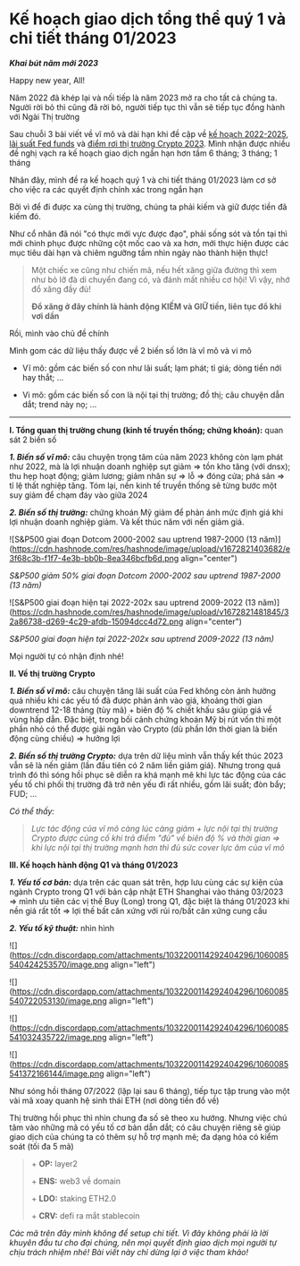 # Kế hoạch giao dịch tổng thể quý 1 và chi tiết tháng 01/2023

***Khai bút năm mới 2023***

Happy new year, All!

Năm 2022 đã khép lại và nối tiếp là năm 2023 mở ra cho tất cả chúng ta. Người rời bỏ thì cũng đã rời bỏ, người tiếp tục thì vẫn sẽ tiếp tục đồng hành với Ngài Thị trường

Sau chuỗi 3 bài viết về vĩ mô và dài hạn khi đề cập về [kế hoạch 2022-2025](https://viniumcapital.com/ke-hoach-3-nam-3-giai-doan-2022-2025-dua-tren-chinh-sach-tien-te), [lãi suất Fed funds](https://viniumcapital.com/du-phong-dinh-lai-suat-fed-funds-rate-va-thoi-diem-fed-dung-tang-lai-suat) và [điểm rơi thị trường Crypto 2023](https://viniumcapital.com/du-phong-diem-roi-thi-truong-crypto-nam-2023). Mình nhận được nhiều đề nghị vạch ra kế hoạch giao dịch ngắn hạn hơn tầm 6 tháng; 3 tháng; 1 tháng

Nhân đây, mình đề ra kế hoạch quý 1 và chi tiết tháng 01/2023 làm cơ sở cho việc ra các quyết định chính xác trong ngắn hạn

Bởi vì để đi được xa cùng thị trường, chúng ta phải kiếm và giữ được tiền đã kiếm đó.

Như cổ nhân đã nói "có thực mới vực được đạo", phải sống sót và tồn tại thì mới chinh phục được những cột mốc cao và xa hơn, mới thực hiện được các mục tiêu dài hạn và chiêm ngưỡng tầm nhìn ngày nào thành hiện thực!

> Một chiếc xe cũng như chiến mã, nếu hết xăng giữa đường thì xem như bỏ lỡ đà di chuyển đang có, và đánh mất nhiều cơ hội! Vì vậy, nhớ đổ xăng đầy đủ!
> 
> **Đổ xăng ở đây chính là hành động KIẾM và GIỮ tiền, liên tục đổ khi vơi dần**

Rồi, mình vào chủ đề chính

Mình gom các dữ liệu thấy được về 2 biến số lớn là vĩ mô và vi mô

* Vĩ mô: gồm các biến số con như lãi suất; lạm phát; tỉ giá; dòng tiền nới hay thắt; ...
    
* Vi mô: gồm các biến số con là nội tại thị trường; đồ thị; câu chuyện dẫn dắt; trend này nọ; ...
    

---

**I. Tổng quan thị trường chung (kinh tế truyền thống; chứng khoán):** quan sát 2 biến số

***1\. Biến số vĩ mô:*** câu chuyện trọng tâm của năm 2023 không còn lạm phát như 2022, mà là lợi nhuận doanh nghiệp sụt giảm =&gt; tồn kho tăng (với dnsx); thu hẹp hoạt động; giảm lương; giảm nhân sự =&gt; lỗ =&gt; đóng cửa; phá sản =&gt; tỉ lệ thất nghiệp tăng. Tóm lại, nền kinh tế truyền thống sẽ từng bước một suy giảm để chạm đáy vào giữa 2024

***2\. Biến số thị trường:*** chứng khoán Mỹ giảm để phản ánh mức định giá khi lợi nhuận doanh nghiệp giảm. Và kết thúc năm với nến giảm giá.

![S&P500 giai đoạn Dotcom 2000-2002 sau uptrend 1987-2000 (13 năm)](https://cdn.hashnode.com/res/hashnode/image/upload/v1672821403682/e3f68c3b-f1f7-4e3b-bb0b-8ea346bcfb6d.png align="center")

*S&P500 giảm 50% giai đoạn Dotcom 2000-2002 sau uptrend 1987-2000 (13 năm)*

![S&P500 giai đoạn hiện tại 2022-202x sau uptrend 2009-2022 (13 năm)](https://cdn.hashnode.com/res/hashnode/image/upload/v1672821481845/32a86738-d269-4c29-afdb-15094dcc4d72.png align="center")

*S&P500 giai đoạn hiện tại 2022-202x sau uptrend 2009-2022 (13 năm)*

Mọi người tự có nhận định nhé!

**II. Về thị trường Crypto**

***1\. Biến số vĩ mô:*** câu chuyện tăng lãi suất của Fed không còn ảnh hưởng quá nhiều khi các yếu tố đã được phản ánh vào giá, khoảng thời gian downtrend 12-18 tháng (tùy mã) + biên độ % chiết khấu sâu giúp giá về vùng hấp dẫn. Đặc biệt, trong bối cảnh chứng khoán Mỹ bị rút vốn thì một phần nhỏ có thể được giải ngân vào Crypto (dù phần lớn thời gian là biến động cùng chiều) =&gt; hưởng lợi

***2\. Biến số thị trường Crypto:*** dựa trên dữ liệu mình vẫn thấy kết thúc 2023 vẫn sẽ là nến giảm (lần đầu tiên có 2 năm liền giảm giá). Nhưng trong quá trình đó thì sóng hồi phục sẽ diễn ra khá mạnh mẽ khi lực tác động của các yếu tố chi phối thị trường đã trở nên yếu đi rất nhiều, gồm lãi suất; đòn bẩy; FUD; ...

*Có thể thấy:*

> *Lực tác động của vĩ mô càng lúc càng giảm + lực nội tại thị trường Crypto được củng cố khi trả điểm "đủ" về biên độ % và thời gian =&gt; khi lực nội tại thị trường mạnh hơn thì đủ sức cover lực âm của vĩ mô*

**III. Kế hoạch hành động Q1 và tháng 01/2023**

***1\. Yếu tố cơ bản:*** dựa trên các quan sát trên, hợp lưu cùng các sự kiện của ngành Crypto trong Q1 với bản cập nhật ETH Shanghai vào tháng 03/2023 =&gt; mình ưu tiên các vị thế Buy (Long) trong Q1, đặc biệt là tháng 01/2023 khi nền giá rất tốt =&gt; lợi thế bất cân xứng với rủi ro/bất cân xứng cung cầu

***2\. Yếu tố kỹ thuật:*** nhìn hình

![](https://cdn.discordapp.com/attachments/1032200114292404296/1060085540424253570/image.png align="left")

![](https://cdn.discordapp.com/attachments/1032200114292404296/1060085540722053130/image.png align="left")

![](https://cdn.discordapp.com/attachments/1032200114292404296/1060085541032435722/image.png align="left")

![](https://cdn.discordapp.com/attachments/1032200114292404296/1060085541372166144/image.png align="left")

Như sóng hồi tháng 07/2022 (lặp lại sau 6 tháng), tiếp tục tập trung vào một vài mã xoay quanh hệ sinh thái ETH (nơi dòng tiền đổ về)

Thị trường hồi phục thì nhìn chung đa số sẽ theo xu hướng. Nhưng việc chú tâm vào những mã có yếu tố cơ bản dẫn dắt; có câu chuyện riêng sẽ giúp giao dịch của chúng ta có thêm sự hỗ trợ mạnh mẽ; đa dạng hóa có kiểm soát (tối đa 5 mã)

> \+ **OP:** layer2
> 
> \+ **ENS:** web3 về domain
> 
> \+ **LDO:** staking ETH2.0
> 
> \+ **CRV:** defi ra mắt stablecoin

*Các mã trên đây mình không để setup chi tiết. Vì đây không phải là lời khuyên đầu tư cho đại chúng, nên mọi quyết định giao dịch mọi người tự chịu trách nhiệm nhé! Bài viết này chỉ dừng lại ở việc tham khảo!*